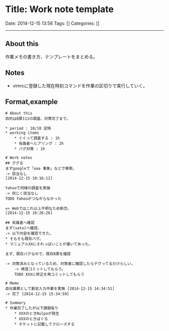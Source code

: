 # Title: Work note template

Date: 2014-12-15 13:56
Tags: []
Categories: []

---
## About this

作業メモの書き方、テンプレートをまとめる。

## Notes

* vimrcに登録した現在時刻コマンドを作業の区切りで実行していく。

## Format,example

	# About this
	目的はB票111の調査、対策完了まで。

	* period : 10/10 定時
	* working items
		* ぐぐって調査する : 1h
		* 有識者へヒアリング : 2h
		* バグ対策 : 1h

	# Work notes
	## ググる
	まずgoogleで「aaa 事象」などで検索。
	-> 該当なし
	[2014-12-15 10:16:12]

	Yahooで同様の調査を実施
	-> 同じく該当なし
	TODO Yahooがつながらなかった

	=> Webではこれ以上不明なため断念。
	[2014-12-15 10:26:26]

	## 有識者へ確認
	まず(sato)へ確認。
	-> 以下内容を確認できた。
	* そもそも既存バグ。
	* マニュアルXXにそれっぽいことが書いてあった。

	まず、既存バグなので、既存B票を確認

	-> 対策済みとなっているため、対策者に確認したらデグってるだけらしい。
		-> 再度コミットしてもらう。
		TODO XXXに修正を再コミットしてもらう

	# Memo
	自社業務として勤怠入力作業を実施 [2014-12-15 14:34:51]
	-> 完了 [2014-12-15 15:34:59]

	# Summary
	* 作業完了したが以下課題有り
		* XXXのときNulpoが発生
		* XXXのときばぐる
		* チケットに記載してクローズする


